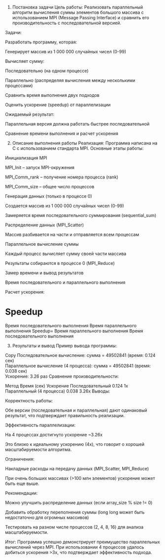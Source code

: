 1. Постановка задачи
Цель работы:
Реализовать параллельный алгоритм вычисления суммы элементов большого массива с использованием MPI (Message Passing Interface) и сравнить его производительность с последовательной версией.

Задачи:

Разработать программу, которая:

Генерирует массив из 1 000 000 случайных чисел (0-99)

Вычисляет сумму:

Последовательно (на одном процессе)

Параллельно (распределяя вычисления между несколькими процессами)

Сравнить время выполнения двух подходов

Оценить ускорение (speedup) от параллелизации

Ожидаемый результат:

Параллельная версия должна работать быстрее последовательной

Сравнение времени выполнения и расчет ускорения

2. Описание выполнения работы
Реализация:
Программа написана на C с использованием стандарта MPI. Основные этапы работы:

Инициализация MPI

MPI_Init – запуск MPI-окружения

MPI_Comm_rank – получение номера процесса (rank)

MPI_Comm_size – общее число процессов

Генерация данных (только в процессе 0)

Создается массив из 1 000 000 случайных чисел (0-99)

Замеряется время последовательного суммирования (sequential_sum)

Распределение данных (MPI_Scatter)

Массив разбивается на части и отправляется всем процессам

Параллельное вычисление суммы

Каждый процесс вычисляет сумму своей части массива

Результаты собираются в процессе 0 (MPI_Reduce)

Замер времени и вывод результатов

Время последовательного и параллельного выполнения

Расчет ускорения:

Speedup
=
Время последовательного выполнения
Время параллельного выполнения
Speedup= 
Время параллельного выполнения
Время последовательного выполнения
​
 
3. Результаты и вывод
Пример вывода программы:

Copy
Последовательное вычисление: сумма = 49502841 (время: 0.124 сек)  
Параллельное вычисление (4 процесса): сумма = 49502841 (время: 0.038 сек)  
Ускорение: 3.26 раз
Сравнение производительности:

Метод	Время (сек)	Ускорение
Последовательный	0.124	1x
Параллельный (4 процесса)	0.038	3.26x
Выводы:

Корректность работы:

Обе версии (последовательная и параллельная) дают одинаковый результат, что подтверждает правильность реализации.

Эффективность параллелизации:

На 4 процессах достигнуто ускорение ~3.26x

Это близко к идеальному ускорению (4x), что говорит о хорошей масштабируемости алгоритма.

Ограничения:

Накладные расходы на передачу данных (MPI_Scatter, MPI_Reduce)

При очень больших массивах (>100 млн элементов) ускорение может быть еще выше.

Рекомендации:

Можно улучшить распределение данных (если array_size % size != 0)

Добавить обработку переполнения суммы (long long может быть недостаточно для огромных массивов)

Тестировать на разном числе процессов (2, 4, 8, 16) для анализа масштабируемости.

Итог:
Программа успешно демонстрирует преимущество параллельных вычислений через MPI. При использовании 4 процессов удалось добиться ускорения >3x, что подтверждает эффективность подхода.
